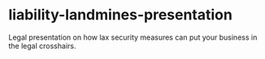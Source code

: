 # liability-landmines-presentation
Legal presentation on how lax security measures can put your business in the legal crosshairs.
